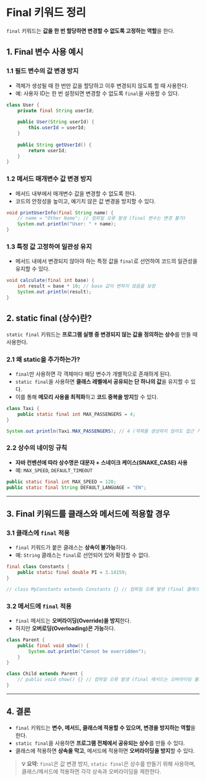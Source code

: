 # Final 키워드 정리

`final` 키워드는 **값을 한 번 할당하면 변경할 수 없도록 고정하는 역할**을 한다.

## 1. Final 변수 사용 예시

### 1.1 필드 변수의 값 변경 방지
- 객체가 생성될 때 한 번만 값을 할당하고 이후 변경되지 않도록 할 때 사용한다.
- 예: 사용자 ID는 한 번 설정되면 변경할 수 없도록 `final`을 사용할 수 있다.

```java
class User {
    private final String userId;
    
    public User(String userId) {
        this.userId = userId;
    }
    
    public String getUserId() {
        return userId;
    }
}
```

### 1.2 메서드 매개변수 값 변경 방지
- 메서드 내부에서 매개변수 값을 변경할 수 없도록 한다.
- 코드의 안정성을 높이고, 예기치 않은 값 변경을 방지할 수 있다.

```java
void printUserInfo(final String name) {
    // name = "Other Name"; // 컴파일 오류 발생 (final 변수는 변경 불가)
    System.out.println("User: " + name);
}
```

### 1.3 특정 값 고정하여 일관성 유지
- 메서드 내에서 변경되지 않아야 하는 특정 값을 `final`로 선언하여 코드의 일관성을 유지할 수 있다.

```java
void calculate(final int base) {
    int result = base * 10; // base 값이 변하지 않음을 보장
    System.out.println(result);
}
```


## 2. static final (상수)란?
`static final` 키워드는 **프로그램 실행 중 변경되지 않는 값을 정의하는 상수**를 만들 때 사용한다.

### 2.1 왜 static을 추가하는가?
- `final`만 사용하면 각 객체마다 해당 변수가 개별적으로 존재하게 된다.
- `static final`을 사용하면 **클래스 레벨에서 공유되는 단 하나의 값**을 유지할 수 있다.
- 이를 통해 **메모리 사용을 최적화**하고 **코드 중복을 방지**할 수 있다.

```java
class Taxi {
    public static final int MAX_PASSENGERS = 4;
}

System.out.println(Taxi.MAX_PASSENGERS); // 4 (객체를 생성하지 않아도 접근 가능)
```

### 2.2 상수의 네이밍 규칙
- **자바 컨벤션에 따라 상수명은 대문자 + 스네이크 케이스(SNAKE_CASE) 사용**
- 예: `MAX_SPEED`, `DEFAULT_TIMEOUT`

```java
public static final int MAX_SPEED = 120;
public static final String DEFAULT_LANGUAGE = "EN";
```

---

## 3. Final 키워드를 클래스와 메서드에 적용할 경우

### 3.1 클래스에 `final` 적용
- `final` 키워드가 붙은 클래스는 **상속이 불가능**하다.
- 예: `String` 클래스는 `final`로 선언되어 있어 확장할 수 없다.

```java
final class Constants {
    public static final double PI = 3.14159;
}

// class MyConstants extends Constants {} // 컴파일 오류 발생 (final 클래스는 상속 불가)
```

### 3.2 메서드에 `final` 적용
- `final` 메서드는 **오버라이딩(Override)을 방지**한다.
- 하지만 **오버로딩(Overloading)은 가능**하다.

```java
class Parent {
    public final void show() {
        System.out.println("Cannot be overridden");
    }
}

class Child extends Parent {
    // public void show() {} // 컴파일 오류 발생 (final 메서드는 오버라이딩 불가)
}
```

---

## 4. 결론
- `final` 키워드는 **변수, 메서드, 클래스에 적용할 수 있으며, 변경을 방지하는 역할**을 한다.
- `static final`을 사용하면 **프로그램 전체에서 공유되는 상수**를 만들 수 있다.
- 클래스에 적용하면 **상속을 막고**, 메서드에 적용하면 **오버라이딩을 방지**할 수 있다.

> **💡 요약:** `final`은 값 변경 방지, `static final`은 상수를 만들기 위해 사용하며, 클래스/메서드에 적용하면 각각 상속과 오버라이딩을 제한한다.


